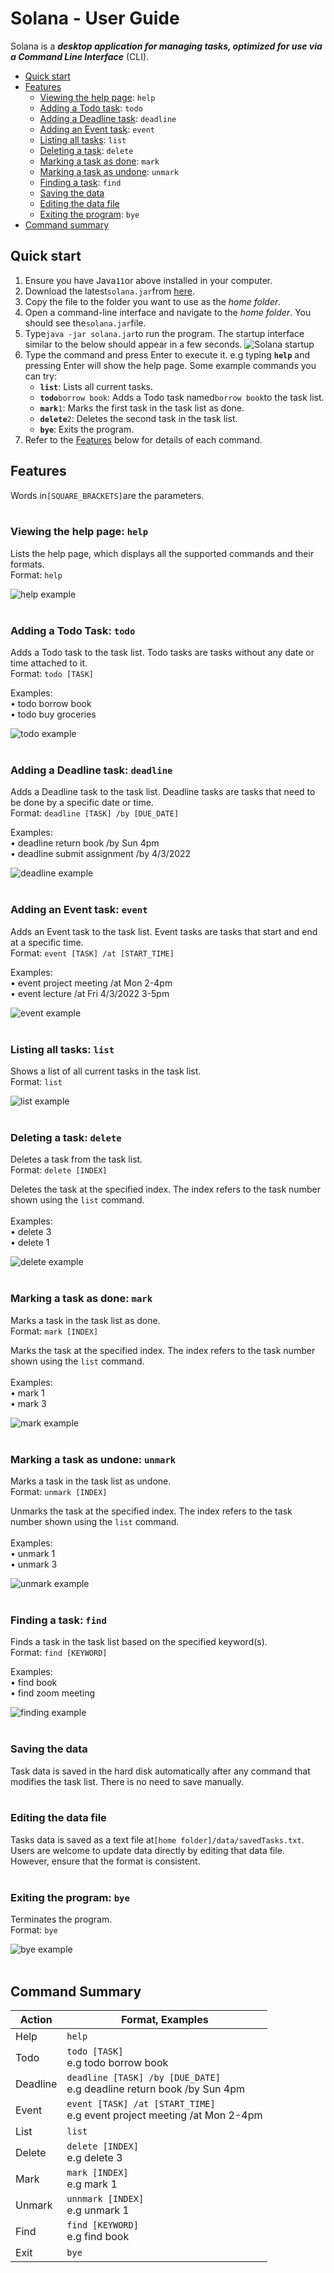 # Solana - User Guide
Solana is a ***desktop application for managing tasks, optimized for use via a Command Line Interface*** (CLI).

* [Quick start](#quick-start)
* [Features](#features)
  * [Viewing the help page](#viewing-the-help-page-help): `help`
  * [Adding a Todo task](#adding-a-todo-task-todo): `todo`
  * [Adding a Deadline task](#adding-a-deadline-task-deadline): `deadline`
  * [Adding an Event task](#adding-an-event-task-event): `event`
  * [Listing all tasks](#listing-all-tasks-list): `list`
  * [Deleting a task](#deleting-a-task-delete): `delete`
  * [Marking a task as done](#marking-a-task-as-done-mark): `mark`
  * [Marking a task as undone](#marking-a-task-as-undone-unmark): `unmark`
  * [Finding a task](#finding-a-task-find): `find`
  * [Saving the data](#saving-the-data)
  * [Editing the data file](#editing-the-data-file)
  * [Exiting the program](#exiting-the-program-bye): `bye`
* [Command summary](#command-summary)

## Quick start
1. Ensure you have Java`11`or above installed in your computer.
2. Download the latest`solana.jar`from [here](https://github.com/khseah/ip/releases).
3. Copy the file to the folder you want to use as the _home folder_.
4. Open a command-line interface and navigate to the _home folder_. You should see the`solana.jar`file.
5. Type`java -jar solana.jar`to run the program. The startup interface similar to
   the below should appear in a few seconds.
![Solana startup](images/startup.png)
7. Type the command and press Enter to execute it. e.g typing **`help`** and pressing Enter will
   show the help page. Some example commands you can try:
    * **`list`**: Lists all current tasks.
    * **`todo`**`borrow book`: Adds a Todo task named`borrow book`to the task list.
    * **`mark`**`1`: Marks the first task in the task list as done.
    * **`delete`**`2`: Deletes the second task in the task list.
    * **`bye`**: Exits the program.
8. Refer to the [Features](#features) below for details of each command.

## Features
Words in`[SQUARE_BRACKETS]`are the parameters.<br/><br/>

### Viewing the help page: `help`
Lists the help page, which displays all the supported commands and their formats.
<br/>Format: `help`

![help example](images/help.png)<br/><br/>

### Adding a Todo Task: `todo`
Adds a Todo task to the task list. Todo tasks are tasks without any date or time attached to it.
<br/>Format: `todo [TASK]`

Examples:
<br/>• todo borrow book
<br/>• todo buy groceries

![todo example](images/todo.png)<br/><br/>

### Adding a Deadline task: `deadline`
Adds a Deadline task to the task list. Deadline tasks are tasks that need to be done by a specific date or time.
<br/>Format: `deadline [TASK] /by [DUE_DATE]`

Examples:
<br/>• deadline return book /by Sun 4pm
<br/>• deadline submit assignment /by 4/3/2022

![deadline example](images/deadline.png)<br/><br/>

### Adding an Event task: `event`
Adds an Event task to the task list. Event tasks are tasks that start and end at a specific time.
<br/>Format: `event [TASK] /at [START_TIME]`

Examples:
<br/>• event project meeting /at Mon 2-4pm
<br/>• event lecture /at Fri 4/3/2022 3-5pm

![event example](images/event.png)<br/><br/>

### Listing all tasks: `list`
Shows a list of all current tasks in the task list.
<br/>Format: `list`

![list example](images/list.png)<br/><br/>

### Deleting a task: `delete`
Deletes a task from the task list.
<br/>Format: `delete [INDEX]`

Deletes the task at the specified index. The index refers to the task number shown using the `list` command.  
<br/>Examples:
<br/>• delete 3
<br/>• delete 1

![delete example](images/delete.png)<br/><br/>

### Marking a task as done: `mark`
Marks a task in the task list as done.
<br/>Format: `mark [INDEX]`

Marks the task at the specified index. The index refers to the task number shown using the `list` command.  
<br/>Examples:
<br/>• mark 1
<br/>• mark 3

![mark example](images/mark.png)<br/><br/>

### Marking a task as undone: `unmark`
Marks a task in the task list as undone.
<br/>Format: `unmark [INDEX]`

Unmarks the task at the specified index. The index refers to the task number shown using the `list` command.    
<br/>Examples:
<br/>• unmark 1
<br/>• unmark 3

![unmark example](images/unmark.png)<br/><br/>

### Finding a task: `find`
Finds a task in the task list based on the specified keyword(s).
<br/>Format: `find [KEYWORD]`

Examples:
<br/>• find book
<br/>• find zoom meeting

![finding example](images/find.png)<br/><br/>

### Saving the data
Task data is saved in the hard disk automatically after any command that modifies the task list. 
There is no need to save manually.<br/><br/>

### Editing the data file
Tasks data is saved as a text file at`[home folder]/data/savedTasks.txt`. Users are welcome to update data directly by 
editing that data file. However, ensure that the format is consistent.<br/><br/>
### Exiting the program: `bye`
Terminates the program.
<br/>Format: `bye`

![bye example](images/bye.png)<br/><br/>

## Command Summary

| Action   | Format, Examples                                                              |
|----------|-------------------------------------------------------------------------------|
| Help     | `help`                                                                        |
| Todo     | `todo [TASK]` <br/> e.g todo borrow book                                      |
| Deadline | `deadline [TASK] /by [DUE_DATE]` <br/> e.g deadline return book /by Sun 4pm   |
| Event    | `event [TASK] /at [START_TIME]` <br/> e.g event project meeting /at Mon 2-4pm |
| List     | `list`                                                                        | 
| Delete   | `delete [INDEX]` <br/> e.g delete 3                                           |
| Mark     | `mark [INDEX]` <br/> e.g mark 1                                               |
| Unmark   | `unnmark [INDEX]` <br/> e.g unmark 1                                          |
| Find     | `find [KEYWORD]` <br/> e.g find book                                          |
| Exit     | `bye`                                                                         |

